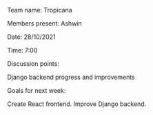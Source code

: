 Team name: Tropicana

Members present: Ashwin

Date: 28/10/2021

Time: 7:00

Discussion points:

Django backend progress and improvements

Goals for next week:

Create React frontend.
Improve Django backend.
